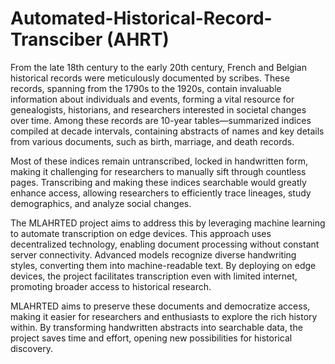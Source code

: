 # Automated-Historical-Record-Transciber (AHRT)
From the late 18th century to the early 20th century, French and Belgian historical records were meticulously documented by scribes. These records, spanning from the 1790s to the 1920s, contain invaluable information about individuals and events, forming a vital resource for genealogists, historians, and researchers interested in societal changes over time. Among these records are 10-year tables—summarized indices compiled at decade intervals, containing abstracts of names and key details from various documents, such as birth, marriage, and death records.

Most of these indices remain untranscribed, locked in handwritten form, making it challenging for researchers to manually sift through countless pages. Transcribing and making these indices searchable would greatly enhance access, allowing researchers to efficiently trace lineages, study demographics, and analyze social changes.

The MLAHRTED project aims to address this by leveraging machine learning to automate transcription on edge devices. This approach uses decentralized technology, enabling document processing without constant server connectivity. Advanced models recognize diverse handwriting styles, converting them into machine-readable text. By deploying on edge devices, the project facilitates transcription even with limited internet, promoting broader access to historical research.

MLAHRTED aims to preserve these documents and democratize access, making it easier for researchers and enthusiasts to explore the rich history within. By transforming handwritten abstracts into searchable data, the project saves time and effort, opening new possibilities for historical discovery.
